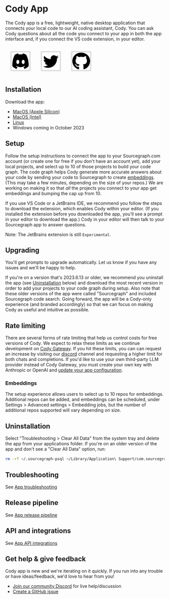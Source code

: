 <style>
.socials {
  display: flex;
  flex-direction: row;
}
.socials a {
  padding: 0.25rem;
  margin: 1rem;
  background: #dddddd;
  border-radius: 0.25rem;
  width: 3.5rem;
  height: 3.5rem;
  display: flex;
  align-items: center;
}
.socials a:hover {
  filter: brightness(0.75);
}
.socials a img {
  width: 100%;
  height: 100%;
}
</style>

# Cody App

The Cody app is a free, lightweight, native desktop application that connects your local code to our AI coding assistant, Cody. You can ask Cody questions about all the code you connect to your app in both the app interface and, if you connect the VS code extension, in your editor.

<div class="socials">
  <a href="https://discord.com/invite/s2qDtYGnAE"><img alt="Discord" src="discord.svg"></img></a>
  <a href="https://twitter.com/sourcegraph"><img alt="Twitter" src="twitter.svg"></img></a>
  <a href="https://github.com/sourcegraph/app"><img alt="GitHub" src="github.svg"></img></a>
</div>

## Installation

Download the app:
- [MacOS (Apple Silicon)](https://sourcegraph.com/.api/app/latest?arch=aarch64&target=darwin)
- [MacOS (Intel)](https://sourcegraph.com/.api/app/latest?arch=x86_64&target=darwin)
- [Linux](https://sourcegraph.com/.api/app/latest?arch=x86_64&target=linux)
- Windows coming in October 2023

## Setup

Follow the setup instructions to connect the app to your Sourcegraph.com account (or create one for free if you don't have an account yet), add your local projects, and select up to 10 of those projects to build your code graph. The code graph helps Cody generate more accurate answers about your code by sending your code to Sourcegraph to create [embeddings](./../../explanations/code_graph_context.md#embeddings). (This may take a few minutes, depending on the size of your repos.) We are working on making it so that *all* the projects you connect to your app get embeddings and bumping the cap up from 10.

If you use VS Code or a JetBrains IDE, we recommend you follow the steps to download the extension, which enables Cody within your editor. (If you installed the extension before you downloaded the app, you'll see a prompt in your editor to download the app.) Cody in your editor will then talk to your Sourcegraph app to answer questions.

Note: The JetBrains extension is still `Experimental`.

## Upgrading

You'll get prompts to upgrade automatically. Let us know if you have any issues and we'll be happy to help.

If you're on a version that's 2023.6.13 or older, we recommend you uninstall the app (see [Uninstallation](#uninstallation) below) and download the most recent version in order to add your projects to your code graph during setup. Also note that these older versions of the app were called "Sourcegraph" and included Sourcegraph code search. Going forward, the app will be a Cody-only experience (and branded accordingly) so that we can focus on making Cody as useful and intuitive as possible.

## Rate limiting

There are several forms of rate limiting that help us control costs for free versions of Cody. We expect to relax these limits as we continue development on [Cody Gateway](./../../explanations/cody_gateway.md). If you hit these limits, you can can request an increase by visiting our [discord](https://discord.com/servers/sourcegraph-969688426372825169) channel and requesting a higher limit for both chats and completions. If you'd like to use your own third-party LLM provider instead of Cody Gateway, you must create your own key with Anthropic or OpenAI and [update your app configuration](app_configuration.md).

### Embeddings
The setup experience allows users to select up to 10 repos for embeddings. Additional repos can be added, and embeddings can be scheduled, under Settings > Advanced settings > Embedding jobs, but the number of additional repos supported will vary depending on size.

## Uninstallation

Select "Troubleshooting > Clear All Data" from the system tray and delete the app from your applications folder. If you're on an older version of the app and don't see a "Clear All Data" option, run:

```bash
rm -rf ~/.sourcegraph-psql ~/Library/Application\ Support/com.sourcegraph.cody ~/Library/Caches/com.sourcegraph.cody ~/Library/WebKit/com.sourcegraph.cody
```

## Troubleshooting

See [App troubleshooting](troubleshooting.md)

## Release pipeline

See [App release pipeline](release-pipeline.md)

## API and integrations

See [App API integrations](integrations.md)

## Get help & give feedback

Cody app is new and we're iterating on it quickly. If you run into any trouble or have ideas/feedback, we'd love to hear from you!

* [Join our community Discord](https://discord.com/invite/s2qDtYGnAE) for live help/discussion
* [Create a GitHub issue](https://github.com/sourcegraph/app/issues/new)
